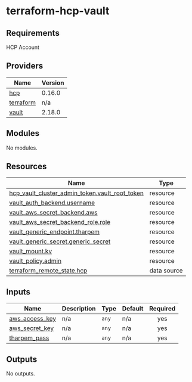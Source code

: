 # terraform-hcp-vault

## Requirements

HCP Account

## Providers

| Name | Version |
|------|---------|
| <a name="provider_hcp"></a> [hcp](#provider\_hcp) | 0.16.0 |
| <a name="provider_terraform"></a> [terraform](#provider\_terraform) | n/a |
| <a name="provider_vault"></a> [vault](#provider\_vault) | 2.18.0 |

## Modules

No modules.

## Resources

| Name | Type |
|------|------|
| [hcp_vault_cluster_admin_token.vault_root_token](https://registry.terraform.io/providers/hashicorp/hcp/latest/docs/resources/vault_cluster_admin_token) | resource |
| [vault_auth_backend.username](https://registry.terraform.io/providers/hashicorp/vault/latest/docs/resources/auth_backend) | resource |
| [vault_aws_secret_backend.aws](https://registry.terraform.io/providers/hashicorp/vault/latest/docs/resources/aws_secret_backend) | resource |
| [vault_aws_secret_backend_role.role](https://registry.terraform.io/providers/hashicorp/vault/latest/docs/resources/aws_secret_backend_role) | resource |
| [vault_generic_endpoint.tharpem](https://registry.terraform.io/providers/hashicorp/vault/latest/docs/resources/generic_endpoint) | resource |
| [vault_generic_secret.generic_secret](https://registry.terraform.io/providers/hashicorp/vault/latest/docs/resources/generic_secret) | resource |
| [vault_mount.kv](https://registry.terraform.io/providers/hashicorp/vault/latest/docs/resources/mount) | resource |
| [vault_policy.admin](https://registry.terraform.io/providers/hashicorp/vault/latest/docs/resources/policy) | resource |
| [terraform_remote_state.hcp](https://registry.terraform.io/providers/hashicorp/terraform/latest/docs/data-sources/remote_state) | data source |

## Inputs

| Name | Description | Type | Default | Required |
|------|-------------|------|---------|:--------:|
| <a name="input_aws_access_key"></a> [aws\_access\_key](#input\_aws\_access\_key) | n/a | `any` | n/a | yes |
| <a name="input_aws_secret_key"></a> [aws\_secret\_key](#input\_aws\_secret\_key) | n/a | `any` | n/a | yes |
| <a name="input_tharpem_pass"></a> [tharpem\_pass](#input\_tharpem\_pass) | n/a | `any` | n/a | yes |

## Outputs

No outputs.
